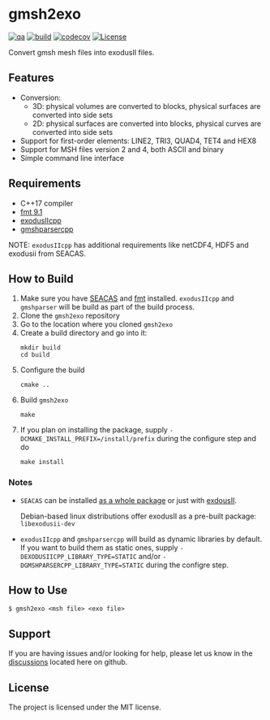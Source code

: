 gmsh2exo
========

[![qa](https://github.com/andrsd/gmsh2exo/actions/workflows/qa.yml/badge.svg)](https://github.com/andrsd/gmsh2exo/actions/workflows/qa.yml)
[![build](https://github.com/andrsd/gmsh2exo/actions/workflows/build.yml/badge.svg)](https://github.com/andrsd/gmsh2exo/actions/workflows/build.yml)
[![codecov](https://codecov.io/gh/andrsd/gmsh2exo/graph/badge.svg?token=JHXYRN6N2X)](https://codecov.io/gh/andrsd/gmsh2exo)
[![License](http://img.shields.io/:license-mit-blue.svg)](https://andrsd.mit-license.org/)


Convert gmsh mesh files into exodusII files.

## Features

- Conversion:
  - 3D: physical volumes are converted to blocks, physical surfaces are converted into side sets
  - 2D: physical surfaces are converted into blocks, physical curves are converted into side sets
- Support for first-order elements: LINE2, TRI3, QUAD4, TET4 and HEX8
- Support for MSH files version 2 and 4, both ASCII and binary
- Simple command line interface

## Requirements

- C++17 compiler
- [fmt 9.1](https://github.com/fmtlib/fmt)
- [exodusIIcpp](https://github.com/andrsd/exodusIIcpp)
- [gmshparsercpp](https://github.com/andrsd/gmshparsercpp)

NOTE: `exodusIIcpp` has additional requirements like netCDF4, HDF5 and exodusii from SEACAS.

## How to Build 

1. Make sure you have [SEACAS](https://github.com/sandialabs/seacas/) and [fmt](https://github.com/fmtlib/fmt) installed.
   `exodusIIcpp` and `gmshparser` will be build as part of the build process.
2. Clone the `gmsh2exo` repository
3. Go to the location where you cloned `gmsh2exo`
4. Create a build directory and go into it:
   ```shell
   mkdir build
   cd build
   ```
5. Configure the build
   ```shell
   cmake ..
   ```
6. Build `gmsh2exo`
   ```shell
   make
   ```
7. If you plan on installing the package, supply `-DCMAKE_INSTALL_PREFIX=/install/prefix` during the configure step and do
   ```shell
   make install
   ```

### Notes

- `SEACAS` can be installed [as a whole package](https://github.com/sandialabs/seacas/?tab=readme-ov-file#build-instructions)
  or just with [exdousII](https://github.com/sandialabs/seacas/?tab=readme-ov-file#exodus).

  Debian-based linux distributions offer exodusII as a pre-built package: `libexodusii-dev`

- `exodusIIcpp` and `gmshparsercpp` will build as dynamic libraries by default.
  If you want to build them as static ones, supply `-DEXODUSIICPP_LIBRARY_TYPE=STATIC` and/or `-DGMSHPARSERCPP_LIBRARY_TYPE=STATIC` during the configre step.

## How to Use

```shell
$ gmsh2exo <msh file> <exo file>
```

## Support

If you are having issues and/or looking for help, please let us know in the [discussions](https://github.com/andrsd/gmsh2exo/discussions) located here on github.

## License

The project is licensed under the MIT license.
